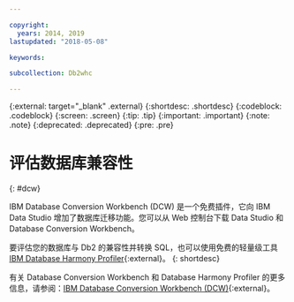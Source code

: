 ```yaml
---

copyright:
  years: 2014, 2019
lastupdated: "2018-05-08"

keywords:

subcollection: Db2whc

---
```


<!-- Attribute definitions --> 
{:external: target="_blank" .external}
{:shortdesc: .shortdesc}
{:codeblock: .codeblock}
{:screen: .screen}
{:tip: .tip}
{:important: .important}
{:note: .note}
{:deprecated: .deprecated}
{:pre: .pre}

# 评估数据库兼容性
{: #dcw}

IBM Database Conversion Workbench (DCW) 是一个免费插件，它向 IBM Data Studio 增加了数据库迁移功能。您可以从 Web 控制台下载 Data Studio 和 Database Conversion Workbench。

要评估您的数据库与 Db2 的兼容性并转换 SQL，也可以使用免费的轻量级工具 [IBM Database Harmony Profiler](https://www.ibm.com/developerworks/community/blogs/05901c97-75b2-47a1-9c32-25f748855913/entry/Introducing_DCW_Lite?lang=en){:external}。
{: shortdesc}

有关 Database Conversion Workbench 和 Database Harmony Profiler 的更多信息，请参阅：[IBM Database Conversion Workbench (DCW)](https://www.ibm.com/support/knowledgecenter/en/SS6NHC/com.ibm.swg.im.dashdb.apdv.porting.doc/doc/c_compat_dcw.html){:external}。
